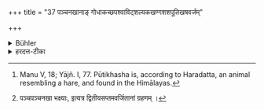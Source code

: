 +++
title = "37 पञ्चनखानाङ् गोधाकच्छपश्वाविट्शल्यकखण्गशशपूतिखषवर्जम्"

+++

<details><summary>Bühler</summary>

37. Five-toed animals (ought not to be eaten) with the exception of the iguana, the tortoise, the porcupine, the hedgehog, the rhinoceros, the hare, and the Pūtikhasha. [^25] 


[^25]:  Manu V, 18; Yājñ. I, 77. Pūtikhasha is, according to Haradatta, an animal resembling a hare, and found in the Himālayas.
</details>

<details><summary>हरदत्त-टीका</summary>

## सूत्रम्
पञ्चनखानां[^२] गोधाकच्छपश्वाविट्छर्यकखङ्गशशपूतिखषवर्जम् ॥ ३७ ॥  
### टिप्पनी
पञ्चनखा नरवानरमार्जारादयः। तेषांमध्ये गोधादीन् सप्त वर्जयित्वा अन्ये अभक्ष्याः । गोधा कृकलासाकृतिर्महाकाया । कच्छपः कूर्मः । श्वाबिट् वराहविशेषः, यस्य नाराचाकाराणि लोमानि। शर्यक्रः शल्यकः, यस्य चर्मणा तनुत्राणं क्रियते । श्वाविट्शर्यक इति युक्तः पाठः। एके तु छकारं पठन्ति । छकारात्पूर्वमिकारम् । खङ्गो मृगविशेषः, यस्य शृङ्गं तैलभाजनम् । शशः प्रसिद्धः। पूतिखषः । शशाकृतिः हिमवति प्रसिद्धः ॥३७॥  

[^२]:

    पञ्चपञ्चनखा भक्ष्याः, इत्यत्र द्वितीयसप्तमवर्जितानां ग्रहणम् ।
</details>
